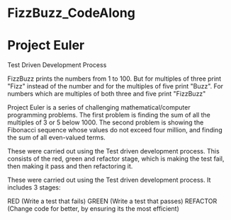 
# FizzBuzz_CodeAlong
# Project Euler
Test Driven Development Process

FizzBuzz prints the numbers from 1 to 100. But for multiples of three print "Fizz" instead of the number and for the multiples of five print "Buzz". For numbers which are multiples of both three and five print "FizzBuzz"

Project Euler is a series of challenging mathematical/computer programming problems. The first problem is finding the sum of all the multiples of 3 or 5 below 1000. The second problem is showing the Fibonacci sequence whose values do not exceed four million, and finding the sum of all even-valued terms.

These were carried out using the Test driven development process. This consists of the red, green and refactor stage, which is making the test fail, then making it pass and then refactoring it.

These were carried out using the Test driven development process. 
It includes 3 stages:

RED (Write a test that fails)
GREEN (Write a test that passes)
REFACTOR (Change code for better, by ensuring its the most efficient)

